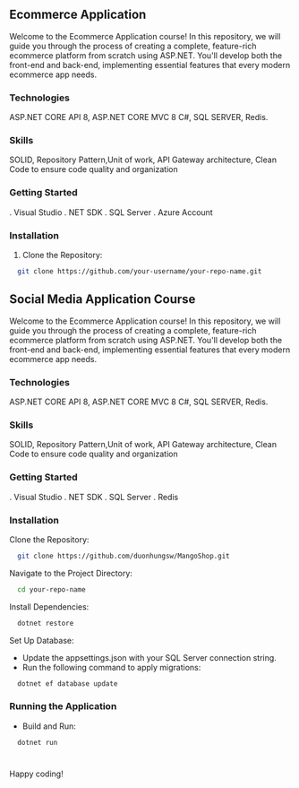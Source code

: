 
## Ecommerce Application 

Welcome to the Ecommerce Application course! In this repository, we will guide you through the process of creating a complete, feature-rich ecommerce platform from scratch using ASP.NET. You'll develop both the front-end and back-end, implementing essential features that every modern ecommerce app needs.
### Technologies
ASP.NET CORE API 8, ASP.NET CORE MVC 8 C#, SQL SERVER, Redis.
### Skills
SOLID, Repository Pattern,Unit of work, API Gateway architecture, Clean Code to ensure code quality and organization
### Getting Started
. Visual Studio
. NET SDK
. SQL Server
. Azure Account
### Installation
1. Clone the Repository:

```bash
  git clone https://github.com/your-username/your-repo-name.git
```


## Social Media Application Course

Welcome to the Ecommerce Application course! In this repository, we will guide you through the process of creating a complete, feature-rich ecommerce platform from scratch using ASP.NET. You'll develop both the front-end and back-end, implementing essential features that every modern ecommerce app needs.
### Technologies
ASP.NET CORE API 8, ASP.NET CORE MVC 8 C#, SQL SERVER, Redis.
### Skills
SOLID, Repository Pattern,Unit of work, API Gateway architecture, Clean Code to ensure code quality and organization
### Getting Started
. Visual Studio
. NET SDK
. SQL Server
. Redis
### Installation
Clone the Repository:

```bash
  git clone https://github.com/duonhungsw/MangoShop.git
```
Navigate to the Project Directory:

```bash
  cd your-repo-name
```
Install Dependencies:
```bash
  dotnet restore
```

Set Up Database:

- Update the appsettings.json with your SQL Server connection string.
- Run the following command to apply migrations:
```bash
  dotnet ef database update
```

### Running the Application
- Build and Run:
```bash
  dotnet run
```
# 
Happy coding!



